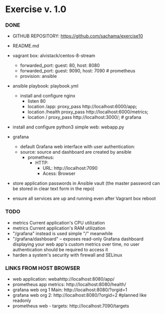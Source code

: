 # Exercise v. 1.0

### DONE
- GITHUB REPOSITORY: https://github.com/sachama/exercise10
- README.md
- vagrant box: alvistack/centos-8-stream
  - forwarded_port: guest: 80, host: 8080
  - forwarded_port: guest: 9090, host: 7090 # prometheus
  - provision: ansible
- ansible playbook: playbook.yml
  - install and configure nginx
    - listen 80
    - location /app:  proxy_pass http://localhost:6000/app;
    - location /health proxy_pass http://localhost:6000/metrics;
    - location / proxy_pass http://localhost:3000/; # grafana
- install and configure python3 simple web: webapp.py
- grafana
  - default Grafana web interface with user authentication: 
  - source: source and dashboard are created by ansible
    - prometheus:
      - HTTP:
        - URL: http://localhost:7090
        - Acess: Browser

- store application passwords in Ansible vault (the master password can be stored in clear text form in the repo)
- ensure all services are up and running even after Vagrant box reboot

### TODO
-	metrics Current application's CPU utilization 
-	metrics Current application's RAM utilization
- "/grafana" instead is used simple "/" meanwhile 
- "/grafana/dashboard" – exposes read-only Grafana dashboard displaying your web app's custom metrics over time, no user authentication should be required to access it 
- harden a system's security with firewall and SELinux

### LINKS FROM HOST BROWSER
- web application: webahttp://localhost:8080/app/
- prometheus app metrics: http://localhost:8080/health/
- grafana web org 1 Main: http://localhost:8080/?orgid=1
- grafana web org 2: http://localhost:8080/?orgid=2 #planned like readonly
- prometheus web - targets: http://localhost:7090/targets


